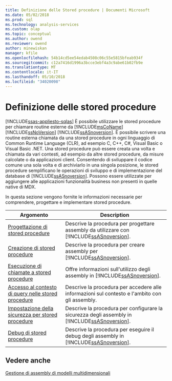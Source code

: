 ```yaml
---
title: Definizione delle Stored procedure | Documenti Microsoft
ms.date: 05/02/2018
ms.prod: sql
ms.technology: analysis-services
ms.custom: olap
ms.topic: conceptual
ms.author: owend
ms.reviewer: owend
author: minewiskan
manager: kfile
ms.openlocfilehash: 54b14cd5ee54edab4508c06c55e5815bfeab934f
ms.sourcegitcommit: c12a7416d1996a3bcce3ebf4a3c9abe61b02fb9e
ms.translationtype: MT
ms.contentlocale: it-IT
ms.lasthandoff: 05/10/2018
ms.locfileid: "34020098"
---
```

# <a name="defining-stored-procedures"></a>Definizione delle stored procedure
[!INCLUDE[ssas-appliesto-sqlas](../../includes/ssas-appliesto-sqlas.md)]
  È possibile utilizzare le stored procedure per chiamare routine esterne da [!INCLUDE[msCoName](../../includes/msconame-md.md)] [!INCLUDE[ssNoVersion](../../includes/ssnoversion-md.md)] [!INCLUDE[ssASnoversion](../../includes/ssasnoversion-md.md)]. È possibile scrivere una routine esterna chiamata da una stored procedure in ogni linguaggio di Common Runtime Language (CLR), ad esempio C, C++, C#, Visual Basic o Visual Basic .NET. Una stored procedure può essere creata una volta e chiamata da vari contesti, ad esempio da altre stored procedure, da misure calcolate o da applicazioni client. Consentendo di sviluppare il codice comune una sola volta e di archiviarlo in una singola posizione, le stored procedure semplificano le operazioni di sviluppo e di implementazione del database di [!INCLUDE[ssASnoversion](../../includes/ssasnoversion-md.md)]. Possono essere utilizzate per aggiungere alle applicazioni funzionalità business non presenti in quelle native di MDX.  
  
 In questa sezione vengono fornite le informazioni necessarie per comprendere, progettare e implementare stored procedure.  
  
|Argomento|Description|  
|-----------|-----------------|  
|[Progettazione di stored procedure](../../analysis-services/multidimensional-models-extending-olap-stored-procedures/designing-stored-procedures.md)|Descrive la procedura per progettare assembly da utilizzare con [!INCLUDE[ssASnoversion](../../includes/ssasnoversion-md.md)].|  
|[Creazione di stored procedure](../../analysis-services/multidimensional-models-extending-olap-stored-procedures/creating-stored-procedures.md)|Descrive la procedura per creare assembly per [!INCLUDE[ssASnoversion](../../includes/ssasnoversion-md.md)].|  
|[Esecuzione di chiamate a stored procedure](../../analysis-services/multidimensional-models-extending-olap-stored-procedures/calling-stored-procedures.md)|Offre informazioni sull'utilizzo degli assembly in [!INCLUDE[ssASnoversion](../../includes/ssasnoversion-md.md)].|  
|[Accesso al contesto di query nelle stored procedure](../../analysis-services/multidimensional-models-extending-olap-stored-procedures/accessing-query-context-in-stored-procedures.md)|Descrive la procedura per accedere alle informazioni sul contesto e l'ambito con gli assembly.|  
|[Impostazione della sicurezza per stored procedure](../../analysis-services/multidimensional-models-extending-olap-stored-procedures/setting-security-for-stored-procedures.md)|Descrive la procedura per configurare la sicurezza degli assembly in [!INCLUDE[ssASnoversion](../../includes/ssasnoversion-md.md)].|  
|[Debug di stored procedure](../../analysis-services/multidimensional-models-extending-olap-stored-procedures/debugging-stored-procedures.md)|Descrive la procedura per eseguire il debug degli assembly in [!INCLUDE[ssASnoversion](../../includes/ssasnoversion-md.md)].|  
  
## <a name="see-also"></a>Vedere anche  
 [Gestione di assembly di modelli multidimensionali](../../analysis-services/multidimensional-models/multidimensional-model-assemblies-management.md)  
  
  

